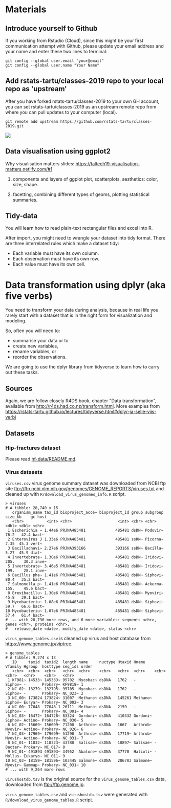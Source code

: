 
# Materials

## Introduce yourself to Github

If you working from Rstudio (Cloud), since this might be your first communication attempt with Github, please update your email address and your name and enter these two lines to terminal: 

```
git config --global user.email "your@email"  
git config --global user.name "Your Name"
```

## Add rstats-tartu/classes-2019 repo to your local repo as 'upstream'

After you have forked rstats-tartu/classes-2019 to your own GH account, you can set rstats-tartu/classes-2019 as an upstream remote repo from where you can pull updates to your computer (local).

```
git remote add upstream https://github.com/rstats-tartu/classes-2019.git
```

![](graphs/upstream.png)

## Data visualisation using ggplot2
Why visualisation matters slides: https://taltech19-visualisation-matters.netlify.com/#1

1. components and layers of ggplot plot, scatterplots, aesthetics: color, size, shape.

2. facetting, combining different types of geoms, plotting statistical summaries.

## Tidy-data
You will learn how to read plain-text rectangular files and excel into R.

After import, you might need to wrangle your dataset into tidy format.
There are three interrelated rules which make a dataset tidy:

- Each variable must have its own column.
- Each observation must have its own row.
- Each value must have its own cell.

# Data transformation using dplyr (aka five verbs)
You need to transform your data during analysis, because in real life you rarely start with a dataset that is in the right form for visualization and modeling. 

So, often you will need to:

- summarise your data or to 
- create new variables, 
- rename variables, or 
- reorder the observations. 

We are going to use the dplyr library from tidyverse to learn how to carry out these tasks. 

## Sources
Again, we are follow closely R4DS book, chapter "Data transformation", available from http://r4ds.had.co.nz/transform.html. More examples from https://rstats-tartu.github.io/lectures/tidyverse.html#dplyr-ja-selle-viis-verbi

## Datasets
### Hip-fractures dataset
Please read [hf-data/README.md](hf-data/README.md).

### Virus datasets

`viruses.csv` virus genome summary dataset was downloaded from NCBI ftp site ftp://ftp.ncbi.nlm.nih.gov/genomes/GENOME_REPORTS/viruses.txt and cleaned up with `R/download_virus_genomes_info.R` script.   

```
> viruses
# A tibble: 28,740 x 15
   organism_name tax_id bioproject_acce~ bioproject_id group subgroup size_kb    gc host 
   <chr>          <int> <chr>                    <int> <chr> <chr>      <dbl> <dbl> <chr>
 1 Escherichia ~ 1.44e6 PRJNA485481             485481 dsDN~ Podovir~   76.2   42.4 bact~
 2 Enterovirus J 1.33e6 PRJNA485481             485481 ssRN~ Picorna~    7.35  45.3 vert~
 3 Bacilladnavi~ 2.27e6 PRJNA393166             393166 ssDN~ Bacilla~    5.27  45.9 diat~
 4 Invertebrate~ 1.30e6 PRJNA485481             485481 dsDN~ Iridovi~  205.    30.3 inve~
 5 Invertebrate~ 3.46e5 PRJNA485481             485481 dsDN~ Iridovi~  199.    28.1 inve~
 6 Bacillus pha~ 1.41e6 PRJNA485481             485481 dsDN~ Siphovi~   80.4   35.2 bact~
 7 Salmonella p~ 1.41e6 PRJNA485481             485481 dsDN~ Ackerma~  155.    45.6 bact~
 8 Brevibacillu~ 1.30e6 PRJNA485481             485481 dsDN~ Myoviri~   45.8   39.1 bact~
 9 Mycobacteriu~ 1.08e6 PRJNA485481             485481 dsDN~ Siphovi~   59.7   66.6 bact~
10 Mycobacteriu~ 1.07e6 PRJNA485481             485481 dsDN~ Siphovi~   57.4   61.4 bact~
# ... with 28,730 more rows, and 6 more variables: segments <chr>, genes <chr>, proteins <chr>,
#   release_date <date>, modify_date <date>, status <chr>
```

`virus_genome_tables.csv` is cleaned up virus and host database from https://www.genome.jp/viptree.    

```
> genome_tables
# A tibble: 9,274 x 13
   ID     taxid  taxid2  length name     nuctype Htaxid Hname    Vfamily Hgroup  hosttype seq_ids order
   <chr>  <chr>  <chr>   <chr>  <chr>    <chr>   <chr>  <chr>    <chr>   <chr>   <chr>    <chr>   <chr>
 1 KF981~ 14533~ 145333~ 95702  Mycobac~ dsDNA   1762   -        Siphov~ -       Prokary~ KF9818~ 1    
 2 NC_02~ 13279~ 132795~ 95705  Mycobac~ dsDNA   1762   -        Siphov~ -       Prokary~ NC_023~ 2    
 3 NC_00~ 173824 173824~ 31007  Methano~ dsDNA   145261 Methano~ Siphov~ Euryar~ Prokary~ NC_002~ 3    
 4 NC_00~ 77048  77048-1 26111  Methano~ dsDNA   2159   -        Siphov~ -       Prokary~ NC_001~ 4    
 5 NC_03~ 16472~ 164728~ 83324  Gordoni~ dsDNA   410332 Gordoni~ Siphov~ Actino~ Prokary~ NC_030~ 5    
 6 NC_02~ 15669~ 156699~ 71200  Arthrob~ dsDNA   1667   Arthrob~ Myovir~ Actino~ Prokary~ NC_026~ 6    
 7 NC_03~ 17969~ 179699~ 51290  Arthrob~ dsDNA   17719~ Arthrob~ Myovir~ Actino~ Prokary~ NC_031~ 7    
 8 NC_01~ 11832~ 118323~ 43788  Salisae~ dsDNA   10897~ Salisae~ -       Bacter~ Prokary~ NC_017~ 8    
 9 NC_01~ 491893 491893~ 34952  Abalone~ dsDNA   37770  Halioti~ -       Mollus~ Eukaryo~ NC_011~ 9    
10 NC_03~ 18159~ 181596~ 103445 Salmone~ dsDNA   286783 Salmone~ Myovir~ Gammap~ Prokary~ NC_031~ 10   
# ... with 9,264 more rows
```


`virushostdb.tsv` is the original source for the `virus_genome_tables.csv` data, downloaded from ftp://ftp.genome.jp.   


`virus_genome_tables.csv` and `virushostdb.tsv` were generated with `R/download_virus_genome_tables.R` script.




